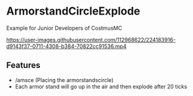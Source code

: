 # ArmorstandCircleExplode
Example for Junior Developers of CostmusMC

https://user-images.githubusercontent.com/112968622/224183916-d9143f37-0711-4308-b384-70822cc91536.mp4

## Features

- /amsce (Placing the armorstandscircle)
- Each armor stand will go up in the air and then explode after 20 ticks
